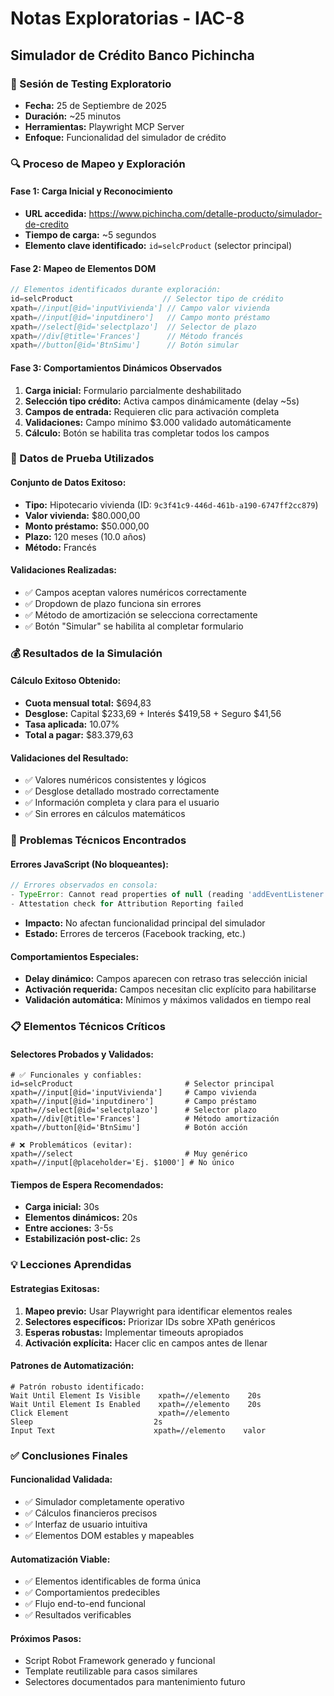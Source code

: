 # Notas Exploratorias - IAC-8
## Simulador de Crédito Banco Pichincha

### 📅 Sesión de Testing Exploratorio
- **Fecha:** 25 de Septiembre de 2025
- **Duración:** ~25 minutos
- **Herramientas:** Playwright MCP Server
- **Enfoque:** Funcionalidad del simulador de crédito

### 🔍 Proceso de Mapeo y Exploración

#### Fase 1: Carga Inicial y Reconocimiento
- **URL accedida:** https://www.pichincha.com/detalle-producto/simulador-de-credito
- **Tiempo de carga:** ~5 segundos
- **Elemento clave identificado:** `id=selcProduct` (selector principal)

#### Fase 2: Mapeo de Elementos DOM
```javascript
// Elementos identificados durante exploración:
id=selcProduct                    // Selector tipo de crédito
xpath=//input[@id='inputVivienda'] // Campo valor vivienda  
xpath=//input[@id='inputdinero']   // Campo monto préstamo
xpath=//select[@id='selectplazo']  // Selector de plazo
xpath=//div[@title='Frances']      // Método francés
xpath=//button[@id='BtnSimu']      // Botón simular
```

#### Fase 3: Comportamientos Dinámicos Observados
1. **Carga inicial:** Formulario parcialmente deshabilitado
2. **Selección tipo crédito:** Activa campos dinámicamente (delay ~5s)
3. **Campos de entrada:** Requieren clic para activación completa
4. **Validaciones:** Campo mínimo $3.000 validado automáticamente
5. **Cálculo:** Botón se habilita tras completar todos los campos

### 🧪 Datos de Prueba Utilizados

#### Conjunto de Datos Exitoso:
- **Tipo:** Hipotecario vivienda (ID: `9c3f41c9-446d-461b-a190-6747ff2cc879`)
- **Valor vivienda:** $80.000,00
- **Monto préstamo:** $50.000,00  
- **Plazo:** 120 meses (10.0 años)
- **Método:** Francés

#### Validaciones Realizadas:
- ✅ Campos aceptan valores numéricos correctamente
- ✅ Dropdown de plazo funciona sin errores
- ✅ Método de amortización se selecciona correctamente
- ✅ Botón "Simular" se habilita al completar formulario

### 💰 Resultados de la Simulación

#### Cálculo Exitoso Obtenido:
- **Cuota mensual total:** $694,83
- **Desglose:** Capital $233,69 + Interés $419,58 + Seguro $41,56
- **Tasa aplicada:** 10.07%
- **Total a pagar:** $83.379,63

#### Validaciones del Resultado:
- ✅ Valores numéricos consistentes y lógicos  
- ✅ Desglose detallado mostrado correctamente
- ✅ Información completa y clara para el usuario
- ✅ Sin errores en cálculos matemáticos

### 🐛 Problemas Técnicos Encontrados

#### Errores JavaScript (No bloqueantes):
```javascript
// Errores observados en consola:
- TypeError: Cannot read properties of null (reading 'addEventListener')
- Attestation check for Attribution Reporting failed
```
- **Impacto:** No afectan funcionalidad principal del simulador
- **Estado:** Errores de terceros (Facebook tracking, etc.)

#### Comportamientos Especiales:
- **Delay dinámico:** Campos aparecen con retraso tras selección inicial
- **Activación requerida:** Campos necesitan clic explícito para habilitarse
- **Validación automática:** Mínimos y máximos validados en tiempo real

### 📋 Elementos Técnicos Críticos

#### Selectores Probados y Validados:
```robot
# ✅ Funcionales y confiables:
id=selcProduct                         # Selector principal
xpath=//input[@id='inputVivienda']     # Campo vivienda
xpath=//input[@id='inputdinero']       # Campo préstamo  
xpath=//select[@id='selectplazo']      # Selector plazo
xpath=//div[@title='Frances']          # Método amortización
xpath=//button[@id='BtnSimu']          # Botón acción

# ❌ Problemáticos (evitar):
xpath=//select                         # Muy genérico
xpath=//input[@placeholder='Ej. $1000'] # No único
```

#### Tiempos de Espera Recomendados:
- **Carga inicial:** 30s
- **Elementos dinámicos:** 20s  
- **Entre acciones:** 3-5s
- **Estabilización post-clic:** 2s

### 💡 Lecciones Aprendidas

#### Estrategias Exitosas:
1. **Mapeo previo:** Usar Playwright para identificar elementos reales
2. **Selectores específicos:** Priorizar IDs sobre XPath genéricos  
3. **Esperas robustas:** Implementar timeouts apropiados
4. **Activación explícita:** Hacer clic en campos antes de llenar

#### Patrones de Automatización:
```robot
# Patrón robusto identificado:
Wait Until Element Is Visible    xpath=//elemento    20s
Wait Until Element Is Enabled    xpath=//elemento    20s  
Click Element                    xpath=//elemento
Sleep                           2s
Input Text                      xpath=//elemento    valor
```

### ✅ Conclusiones Finales

#### Funcionalidad Validada:
- ✅ Simulador completamente operativo
- ✅ Cálculos financieros precisos
- ✅ Interfaz de usuario intuitiva
- ✅ Elementos DOM estables y mapeables

#### Automatización Viable:
- ✅ Elementos identificables de forma única
- ✅ Comportamientos predecibles
- ✅ Flujo end-to-end funcional
- ✅ Resultados verificables

#### Próximos Pasos:
- Script Robot Framework generado y funcional
- Template reutilizable para casos similares
- Selectores documentados para mantenimiento futuro